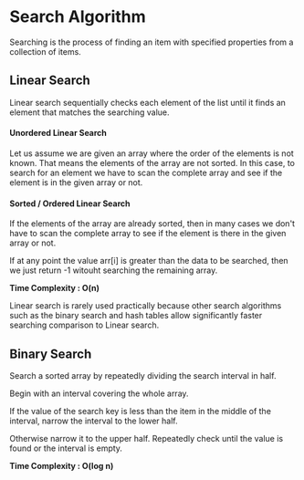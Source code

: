 # Search Algorithm

Searching is the process of finding an item with specified properties from a collection of items.

## Linear Search

Linear search sequentially checks each element of the list until it finds an element that matches the searching value.

#### Unordered Linear Search

Let us assume we are given an array where the order of the elements is not known. That means the elements of
the array are not sorted. In this case, to search for an element we have to scan the complete array and see if the
element is in the given array or not.

#### Sorted / Ordered Linear Search

If the elements of the array are already sorted, then in many cases we don't have to scan the complete array to
see if the element is there in the given array or not.

If at any point the value arr[i] is greater than the data to be searched, then we just return -1 witouht searching the remaining array.


__Time Complexity : O(n)__

Linear search is rarely used practically because other search algorithms such as the binary search and hash tables allow significantly faster searching comparison to Linear search.

## Binary Search

Search a sorted array by repeatedly dividing the search interval in half.

Begin with an interval covering the whole array.

If the value of the search key is less than the item in the middle of the interval, narrow the interval to the lower half.

Otherwise narrow it to the upper half. Repeatedly check until the value is found or the interval is empty.

__Time Complexity :  O(log n)__
